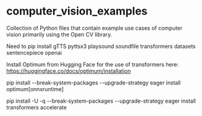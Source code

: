 # computer_vision_examples
Collection of Python files that contain example use cases of computer vision primarily using the Open CV library. 

Need to pip install gTTS pyttsx3 playsound soundfile transformers datasets sentencepiece openai

Install Optimum from Hugging Face for the use of transformers here: https://huggingface.co/docs/optimum/installation

pip install --break-system-packages --upgrade-strategy eager install optimum[onnxruntime]

pip install -U -q --break-system-packages --upgrade-strategy eager install transformers accelerate
